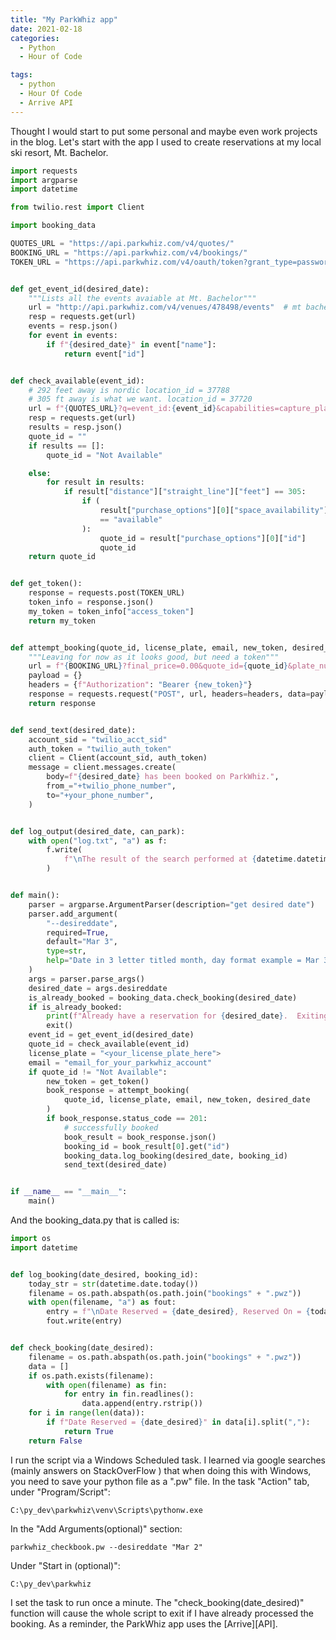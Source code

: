 ```yaml
---
title: "My ParkWhiz app"
date: 2021-02-18
categories:
  - Python
  - Hour of Code

tags:
  - python
  - Hour Of Code
  - Arrive API
---
```


Thought I would start to put some personal and maybe even work projects in the blog.  Let's start with the app I used to create reservations at my local ski resort, Mt. Bachelor.

```python
import requests
import argparse
import datetime

from twilio.rest import Client

import booking_data

QUOTES_URL = "https://api.parkwhiz.com/v4/quotes/"
BOOKING_URL = "https://api.parkwhiz.com/v4/bookings/"
TOKEN_URL = "https://api.parkwhiz.com/v4/oauth/token?grant_type=password&scope=public&customer_email=<your_email_here>&customer_password=<your_password_here>"


def get_event_id(desired_date):
    """Lists all the events avaiable at Mt. Bachelor"""
    url = "http://api.parkwhiz.com/v4/venues/478498/events"  # mt bachelor id = 478498
    resp = requests.get(url)
    events = resp.json()
    for event in events:
        if f"{desired_date}" in event["name"]:
            return event["id"]


def check_available(event_id):
    # 292 feet away is nordic location_id = 37788
    # 305 ft away is what we want. location_id = 37720
    url = f"{QUOTES_URL}?q=event_id:{event_id}&capabilities=capture_plate:always&response=bookable&return=curated"
    resp = requests.get(url)
    results = resp.json()
    quote_id = ""
    if results == []:
        quote_id = "Not Available"

    else:
        for result in results:
            if result["distance"]["straight_line"]["feet"] == 305:
                if (
                    result["purchase_options"][0]["space_availability"]["status"]
                    == "available"
                ):
                    quote_id = result["purchase_options"][0]["id"]
                    quote_id
    return quote_id


def get_token():
    response = requests.post(TOKEN_URL)
    token_info = response.json()
    my_token = token_info["access_token"]
    return my_token


def attempt_booking(quote_id, license_plate, email, new_token, desired_date):
    """Leaving for now as it looks good, but need a token"""
    url = f"{BOOKING_URL}?final_price=0.00&quote_id={quote_id}&plate_number={license_plate}&email={email}&send_email_confirmation=True"
    payload = {}
    headers = {f"Authorization": "Bearer {new_token}"}
    response = requests.request("POST", url, headers=headers, data=payload)
    return response


def send_text(desired_date):
    account_sid = "twilio_acct_sid"
    auth_token = "twilio_auth_token"
    client = Client(account_sid, auth_token)
    message = client.messages.create(
        body=f"{desired_date} has been booked on ParkWhiz.",
        from_="+twilio_phone_number",
        to="+your_phone_number",
    )


def log_output(desired_date, can_park):
    with open("log.txt", "a") as f:
        f.write(
            f"\nThe result of the search performed at {datetime.datetime.now()} was {desired_date} is {can_park}"
        )


def main():
    parser = argparse.ArgumentParser(description="get desired date")
    parser.add_argument(
        "--desireddate",
        required=True,
        default="Mar 3",
        type=str,
        help="Date in 3 letter titled month, day format example = Mar 3",
    )
    args = parser.parse_args()
    desired_date = args.desireddate
    is_already_booked = booking_data.check_booking(desired_date)
    if is_already_booked:
        print(f"Already have a reservation for {desired_date}.  Exiting....")
        exit()
    event_id = get_event_id(desired_date)
    quote_id = check_available(event_id)
    license_plate = "<your_license_plate_here">
    email = "email_for_your_parkwhiz_account"
    if quote_id != "Not Available":
        new_token = get_token()
        book_response = attempt_booking(
            quote_id, license_plate, email, new_token, desired_date
        )
        if book_response.status_code == 201:
            # successfully booked
            book_result = book_response.json()
            booking_id = book_result[0].get("id")
            booking_data.log_booking(desired_date, booking_id)
            send_text(desired_date)


if __name__ == "__main__":
    main()
```

And the booking_data.py that is called is:
```python
import os
import datetime


def log_booking(date_desired, booking_id):
    today_str = str(datetime.date.today())
    filename = os.path.abspath(os.path.join("bookings" + ".pwz"))
    with open(filename, "a") as fout:
        entry = f"\nDate Reserved = {date_desired}, Reserved On = {today_str}, reservation_id = {booking_id}"
        fout.write(entry)


def check_booking(date_desired):
    filename = os.path.abspath(os.path.join("bookings" + ".pwz"))
    data = []
    if os.path.exists(filename):
        with open(filename) as fin:
            for entry in fin.readlines():
                data.append(entry.rstrip())
    for i in range(len(data)):
        if f"Date Reserved = {date_desired}" in data[i].split(","):
            return True
    return False

```

I run the script via a Windows Scheduled task.  I learned via google searches (mainly answers on StackOverFlow ) that when doing this with Windows, you need to save your python file as a ".pw" file. In the task "Action" tab, under "Program/Script":

```shell
C:\py_dev\parkwhiz\venv\Scripts\pythonw.exe
```

In the "Add Arguments(optional)" section:

```shell
parkwhiz_checkbook.pw --desireddate "Mar 2"
```
Under "Start in (optional)":
```shell
C:\py_dev\parkwhiz
```

I set the task to run once a minute. The "check_booking(date_desired)" function will cause the whole script to exit if I have already processed the booking. As a reminder, the ParkWhiz app uses the [Arrive][API].


[arrive]:https://developer.arrive.com/




